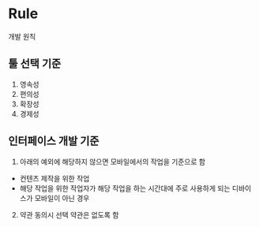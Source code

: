 # Rule
개발 원칙
## 툴 선택 기준
1. 영속성
2. 편의성
3. 확장성
4. 경제성
## 인터페이스 개발 기준
1. 아래의 예외에 해당하지 않으면 모바일에서의 작업을 기준으로 함
  + 컨텐츠 제작을 위한 작업
  + 해당 작업을 위한 작업자가 해당 작업을 하는 시간대에 주로 사용하게 되는 디바이스가 모바일이 아닌 경우
2. 약관 동의시 선택 약관은 없도록 함
